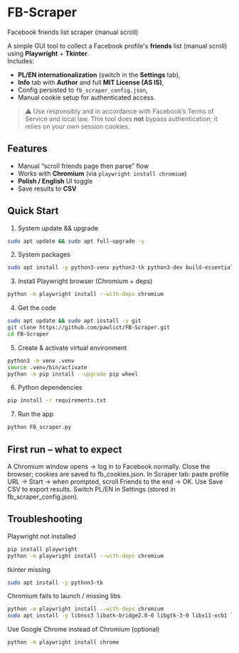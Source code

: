 # FB-Scraper
Facebook friends list scraper (manual scroll)

A simple GUI tool to collect a Facebook profile's **friends** list (manual scroll) using **Playwright** + **Tkinter**.  
Includes:
- **PL/EN internationalization** (switch in the **Settings** tab),
- **Info** tab with **Author** and full **MIT License (AS IS)**,
- Config persisted to `fb_scraper_config.json`,
- Manual cookie setup for authenticated access.

> ⚠️ Use responsibly and in accordance with Facebook’s Terms of Service and local law. This tool does **not** bypass authentication; it relies on your own session cookies.

## Features
- Manual “scroll friends page then parse” flow
- Works with **Chromium** (via `playwright install chromium`)
- **Polish / English** UI toggle
- Save results to **CSV**

## Quick Start
1) System update && upgrade
```bash 
sudo apt update && sudo apt full-upgrade -y
```
2) System packages
```bash 
sudo apt install -y python3-venv python3-tk python3-dev build-essential
```
3) Install Playwright browser (Chromium + deps)
```bash 
python -m playwright install --with-deps chromium
```
4) Get the code
```bash 
sudo apt update && sudo apt install -y git
git clone https://github.com/pawlict/FB-Scraper.git
cd FB-Scraper
```
5) Create & activate virtual environment
```bash
python3 -m venv .venv
source .venv/bin/activate
python -m pip install --upgrade pip wheel
```
6) Python dependencies
```bash
pip install -r requirements.txt
```
7) Run the app
```bash
python FB_scraper.py
```
## First run – what to expect
A Chromium window opens → log in to Facebook normally.
Close the browser; cookies are saved to fb_cookies.json.
In Scraper tab: paste profile URL → Start → when prompted, scroll Friends to the end → OK.
Use Save CSV to export results.
Switch PL/EN in Settings (stored in fb_scraper_config.json).

## Troubleshooting

Playwright not installed
```bash
pip install playwright
python -m playwright install --with-deps chromium
```

tkinter missing
```bash
sudo apt install -y python3-tk
```

Chromium fails to launch / missing libs
```bash
python -m playwright install --with-deps chromium
sudo apt install -y libnss3 libatk-bridge2.0-0 libgtk-3-0 libx11-xcb1 libxcomposite1 libxdamage1 libxrandr2 libasound2 libxshmfence1 libgbm1
```

Use Google Chrome instead of Chromium (optional)

```bash
python -m playwright install chrome
```
